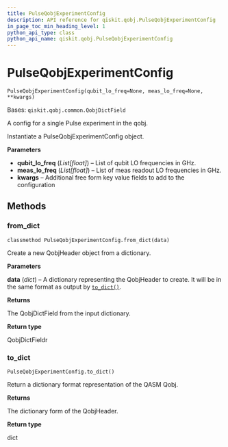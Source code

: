 ```yaml
---
title: PulseQobjExperimentConfig
description: API reference for qiskit.qobj.PulseQobjExperimentConfig
in_page_toc_min_heading_level: 1
python_api_type: class
python_api_name: qiskit.qobj.PulseQobjExperimentConfig
---
```


# PulseQobjExperimentConfig

<span id="qiskit.qobj.PulseQobjExperimentConfig" />

`PulseQobjExperimentConfig(qubit_lo_freq=None, meas_lo_freq=None, **kwargs)`

Bases: `qiskit.qobj.common.QobjDictField`

A config for a single Pulse experiment in the qobj.

Instantiate a PulseQobjExperimentConfig object.

**Parameters**

*   **qubit\_lo\_freq** (*List\[float]*) – List of qubit LO frequencies in GHz.
*   **meas\_lo\_freq** (*List\[float]*) – List of meas readout LO frequencies in GHz.
*   **kwargs** – Additional free form key value fields to add to the configuration

## Methods

### from\_dict

<span id="qiskit.qobj.PulseQobjExperimentConfig.from_dict" />

`classmethod PulseQobjExperimentConfig.from_dict(data)`

Create a new QobjHeader object from a dictionary.

**Parameters**

**data** (*dict*) – A dictionary representing the QobjHeader to create. It will be in the same format as output by [`to_dict()`](qiskit.qobj.PulseQobjExperimentConfig#to_dict "qiskit.qobj.PulseQobjExperimentConfig.to_dict").

**Returns**

The QobjDictField from the input dictionary.

**Return type**

QobjDictFieldr

### to\_dict

<span id="qiskit.qobj.PulseQobjExperimentConfig.to_dict" />

`PulseQobjExperimentConfig.to_dict()`

Return a dictionary format representation of the QASM Qobj.

**Returns**

The dictionary form of the QobjHeader.

**Return type**

dict

